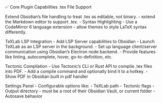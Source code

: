✅ Core Plugin Capabilities
.tex File Support

Extend Obsidian’s file handling to treat .tex as editable, not binary.
    - extend the Markdown editor to support .tex.
    - Syntax Highlighting
    - Use a CodeMirror 6 language extension 
    - allow themes to style LaTeX syntax differently.

TeXLab LSP Integration
    - Add LSP Server capabilities to Obsidian
    - Launch TeXLab as an LSP server in the background.
    - Set up language client/server communication using Obsidian’s Electron node backend.
    - Provide features like linting, autocomplete, hover, go-to-definition, etc.

Tectonic Compilation
    - Use Tectonic’s CLI or Rust API to compile .tex files into PDF.
    - Add a compile command and optionally bind it to a hotkey.
    - Show PDF in Obsidian built in pdf handler

Settings Panel
    - Configurable options like:
        - TeXLab path
        - Tectonic flags
        - Output directory - must be a root of their Obsidian Vault, or current folder
        - Autosave behavior